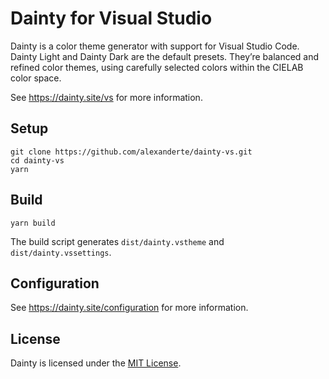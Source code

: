 # Dainty for Visual Studio

Dainty is a color theme generator with support for Visual Studio Code. Dainty Light and Dainty Dark are the default presets. They’re balanced and refined color themes, using carefully selected colors within the CIELAB color space.

See https://dainty.site/vs for more information.

## Setup

    git clone https://github.com/alexanderte/dainty-vs.git
    cd dainty-vs
    yarn

## Build

    yarn build

The build script generates `dist/dainty.vstheme` and `dist/dainty.vssettings`.

## Configuration

See https://dainty.site/configuration for more information.

## License

Dainty is licensed under the [MIT License](https://github.com/alexanderte/dainty-vs/blob/master/license.md).
